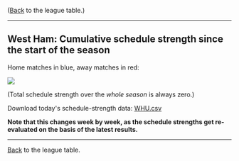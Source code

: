 ---
---
([Back](/leagues/england-premier-league) to the league table.)

-----

## West Ham: Cumulative schedule strength since the start of the season

Home matches in blue, away matches in red:


![](/assets/leagues/england-premier-league/2017/schedule-strengths/WHU.png)

(Total schedule strength over the *whole season* is always zero.)


Download today's schedule-strength data: [WHU.csv](/assets/leagues/england-premier-league/2017/schedule-strengths/WHU.csv)

**Note that this changes week by week, as the schedule strengths get re-evaluated on the
basis of the latest results.**

-----

[Back](/leagues/england-premier-league) to the league table.


